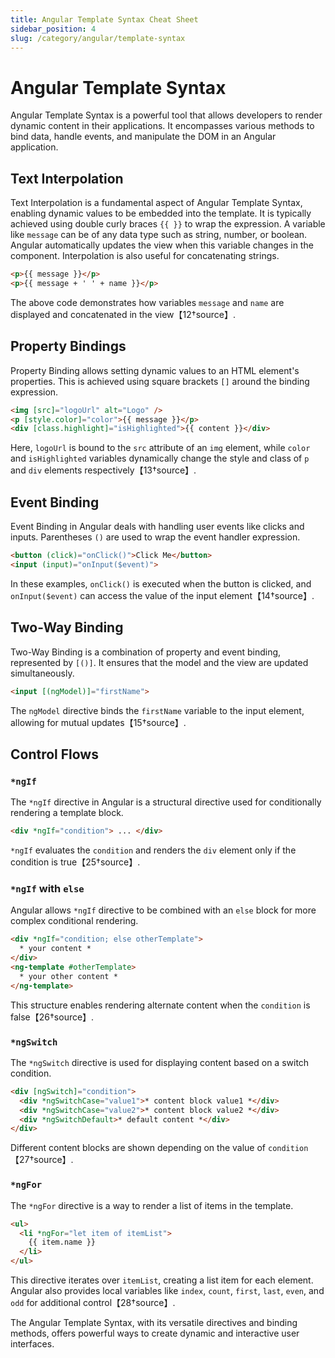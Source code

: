 ```yaml
--- 
title: Angular Template Syntax Cheat Sheet
sidebar_position: 4
slug: /category/angular/template-syntax
---
```



# Angular Template Syntax

Angular Template Syntax is a powerful tool that allows developers to render dynamic content in their applications. It encompasses various methods to bind data, handle events, and manipulate the DOM in an Angular application.

## Text Interpolation

Text Interpolation is a fundamental aspect of Angular Template Syntax, enabling dynamic values to be embedded into the template. It is typically achieved using double curly braces `{{ }}` to wrap the expression. A variable like `message` can be of any data type such as string, number, or boolean. Angular automatically updates the view when this variable changes in the component. Interpolation is also useful for concatenating strings.

```html
<p>{{ message }}</p>
<p>{{ message + ' ' + name }}</p>
```

The above code demonstrates how variables `message` and `name` are displayed and concatenated in the view【12†source】.

## Property Bindings

Property Binding allows setting dynamic values to an HTML element's properties. This is achieved using square brackets `[]` around the binding expression.

```html
<img [src]="logoUrl" alt="Logo" />
<p [style.color]="color">{{ message }}</p>
<div [class.highlight]="isHighlighted">{{ content }}</div>
```

Here, `logoUrl` is bound to the `src` attribute of an `img` element, while `color` and `isHighlighted` variables dynamically change the style and class of `p` and `div` elements respectively【13†source】.

## Event Binding

Event Binding in Angular deals with handling user events like clicks and inputs. Parentheses `()` are used to wrap the event handler expression.

```html
<button (click)="onClick()">Click Me</button>
<input (input)="onInput($event)">
```

In these examples, `onClick()` is executed when the button is clicked, and `onInput($event)` can access the value of the input element【14†source】.

## Two-Way Binding

Two-Way Binding is a combination of property and event binding, represented by `[()]`. It ensures that the model and the view are updated simultaneously.

```html
<input [(ngModel)]="firstName">
```

The `ngModel` directive binds the `firstName` variable to the input element, allowing for mutual updates【15†source】.

## Control Flows

### `*ngIf`

The `*ngIf` directive in Angular is a structural directive used for conditionally rendering a template block.

```html
<div *ngIf="condition"> ... </div>
```

`*ngIf` evaluates the `condition` and renders the `div` element only if the condition is true【25†source】.

### `*ngIf` with `else`

Angular allows `*ngIf` directive to be combined with an `else` block for more complex conditional rendering.

```html
<div *ngIf="condition; else otherTemplate">
  * your content *
</div>
<ng-template #otherTemplate>
  * your other content *
</ng-template>
```

This structure enables rendering alternate content when the `condition` is false【26†source】.

### `*ngSwitch`

The `*ngSwitch` directive is used for displaying content based on a switch condition.

```html
<div [ngSwitch]="condition">
  <div *ngSwitchCase="value1">* content block value1 *</div>
  <div *ngSwitchCase="value2">* content block value2 *</div>
  <div *ngSwitchDefault>* default content *</div>
</div>
```

Different content blocks are shown depending on the value of `condition`【27†source】.

### `*ngFor`

The `*ngFor` directive is a way to render a list of items in the template.

```html
<ul>
  <li *ngFor="let item of itemList">
    {{ item.name }}
  </li>
</ul>
```

This directive iterates over `itemList`, creating a list item for each element. Angular also provides local variables like `index`, `count`, `first`, `last`, `even`, and `odd` for additional control【28†source】.

The Angular Template Syntax, with its versatile directives and binding methods, offers powerful ways to create dynamic and interactive user interfaces.